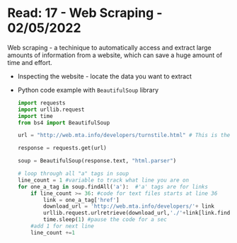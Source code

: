 # Read: 17 - Web Scraping - 02/05/2022

Web scraping - a techinique to automatically access and extract large amounts of information from a website, which can save a huge amount of time and effort.

- Inspecting the website - locate the data you want to extract
- Python code example with `BeautifulSoup` library

  ```python
  import requests
  import urllib.request
  import time
  from bs4 import BeautifulSoup

  url = "http://web.mta.info/developers/turnstile.html" # This is the url that you want to scrape the data from

  response = requests.get(url)

  soup = BeautifulSoup(response.text, "html.parser")

  # loop through all "a" tags in soup
  line_count = 1 #variable to track what line you are on
  for one_a_tag in soup.findAll('a'):  #'a' tags are for links
      if line_count >= 36: #code for text files starts at line 36
          link = one_a_tag['href']
          download_url = 'http://web.mta.info/developers/'+ link
          urllib.request.urlretrieve(download_url,'./'+link[link.find('/turnstile_')+1:])
          time.sleep(1) #pause the code for a sec
      #add 1 for next line
      line_count +=1
  ```
